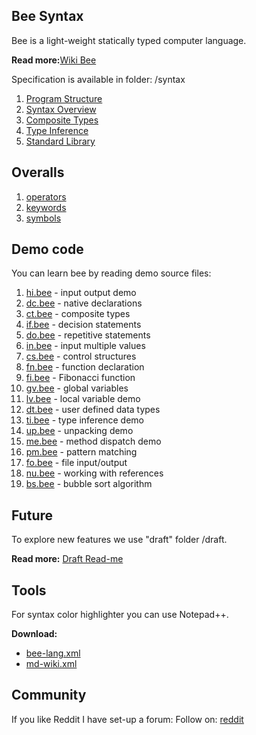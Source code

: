 ## Bee Syntax

Bee is a light-weight statically typed computer language.

**Read more:**[Wiki Bee](https://github.com/sage-code/bee/wiki)

Specification is available in folder: /syntax

1. [Program Structure](syntax/structure.md)
1. [Syntax Overview](syntax/overview.md)
1. [Composite Types](syntax/composite.md)
1. [Type Inference](syntax/inference.md)
1. [Standard Library](syntax/standard.md)

## Overalls

1. [operators](syntax/operators.md)
1. [keywords](syntax/keywords.md)
1. [symbols](syntax/symbols.md)

## Demo code

You can learn bee by reading demo source files:

1. [hi.bee](demo/hi.bee) - input output demo
1. [dc.bee](demo/dc.bee) - native declarations
1. [ct.bee](demo/ct.bee) - composite types
1. [if.bee](demo/if.bee) - decision statements
1. [do.bee](demo/do.bee) - repetitive statements
1. [in.bee](demo/in.bee) - input multiple values
1. [cs.bee](demo/cs.bee) - control structures
1. [fn.bee](demo/fn.bee) - function declaration
1. [fi.bee](demo/fi.bee) - Fibonacci function
1. [gv.bee](demo/gv.bee) - global variables
1. [lv.bee](demo/lv.bee) - local variable demo
1. [dt.bee](demo/dt.bee) - user defined data types
1. [ti.bee](demo/ti.bee) - type inference demo
1. [up.bee](demo/up.bee) - unpacking demo
1. [me.bee](demo/me.bee) - method dispatch demo
1. [pm.bee](demo/pm.bee) - pattern matching
1. [fo.bee](demo/fo.bee) - file input/output
1. [nu.bee](demo/nu.bee) - working with references
1. [bs.bee](demo/bs.bee) - bubble sort algorithm

## Future
To explore new features we use "draft" folder /draft. 

**Read more:** [Draft Read-me](draft/readme.md)

## Tools

For syntax color highlighter you can use Notepad++.

**Download:**
 
* [bee-lang.xml](tools/bee-lang.xml)
* [md-wiki.xml](tools/md-wiki.xml)

## Community

If you like Reddit I have set-up a forum:
Follow on: [reddit](https://www.reddit.com/r/bee_lang/)
